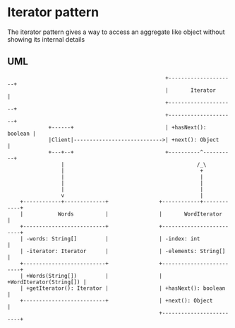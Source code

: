 # Iterator pattern #
The iterator pattern gives a way to access an aggregate like object without showing its internal details

## UML ##
                                                      +---------------------+
                                                      |       Iterator      |
                                                      +---------------------+
                                                      +---------------------+
                 +------+                             | +hasNext(): boolean |
                 |Client|---------------------------->| +next(): Object     |
                 +---+--+                             +----------^----------+
                     |                                          /_\
                     |                                           +
                     |                                           |
                     |                                           |
                     |                                           |
                     v                                           |
        +------------+-------------+                +------------+------------+
        |           Words          |                |       WordIterator      |
        +--------------------------+                +-------------------------+
        | -words: String[]         |                | -index: int             |
        | -iterator: Iterator      |                | -elements: String[]     |
        +--------------------------+                +-------------------------+
        | +Words(String[])         |                | +WordIterator(String[]) |
        | +getIterator(): Iterator |                | +hasNext(): boolean     |
        +--------------------------+                | +next(): Object         |
                                                    +-------------------------+
